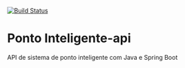 [![Build Status](https://www.travis-ci.org/fhbs1980/ponto-inteligente-api.svg?branch=master)](https://www.travis-ci.org/fhbs1980/ponto-inteligente-api)
# Ponto Inteligente-api
API de sistema de ponto inteligente com Java e Spring Boot
